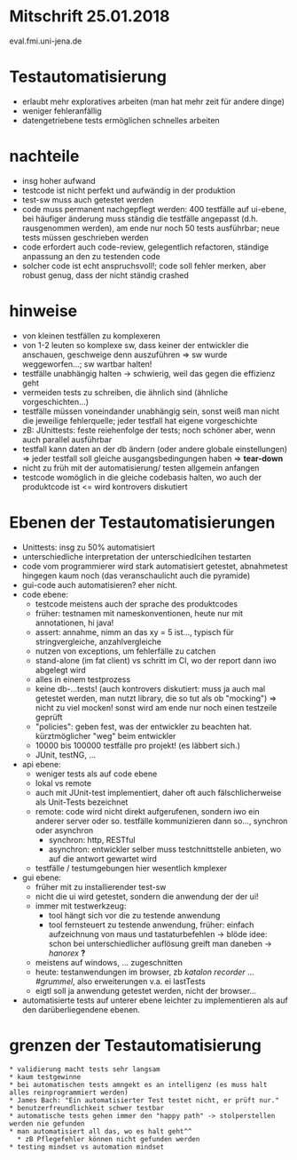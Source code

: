 Mitschrift 25.01.2018
======
eval.fmi.uni-jena.de

Testautomatisierung
===
  * erlaubt mehr exploratives arbeiten (man hat mehr zeit für andere dinge)
  * weniger fehleranfällig
  * datengetriebene tests ermöglichen schnelles arbeiten

nachteile
==
  * insg hoher aufwand
  * testcode ist nicht perfekt und aufwändig in der produktion
  * test-sw muss auch getestet werden
  * code muss permanent nachgepflegt werden: 400 testfälle auf ui-ebene, bei häufiger änderung muss ständig die testfälle angepasst (d.h. rausgenommen werden), am ende nur noch 50 tests ausführbar; neue tests müssen geschrieben werden
  * code erfordert auch code-review, gelegentlich refactoren, ständige anpassung an den zu testenden code
  * solcher code ist echt anspruchsvoll!; code soll fehler merken, aber robust genug, dass der nicht ständig crashed

hinweise
==
  * von kleinen testfällen zu komplexeren
  * von 1-2 leuten so komplexe sw, dass keiner der entwickler die anschauen, geschweige denn auszuführen => sw wurde weggeworfen...; sw wartbar halten!
  * testfälle unabhängig halten -> schwierig, weil das gegen die effizienz geht
  * vermeiden tests zu schreiben, die ähnlich sind (ähnliche vorgeschichten...)
  * testfälle müssen voneindander unabhängig sein, sonst weiß man nicht die jeweilige fehlerquelle; jeder testfall hat eigene vorgeschichte
  * zB: JUnittests: feste reiehenfolge der tests; noch schöner aber, wenn auch parallel ausführbar
  * testfall kann daten an der db ändern (oder andere globale einstellungen) => jeder testfall soll gleiche ausgangsbedingungen haben => **tear-down**
  * nicht zu früh mit der automatisierung/ testen allgemein anfangen
  * testcode womöglich in die gleiche codebasis halten, wo auch der produktcode ist <= wird kontrovers diskutiert

Ebenen der Testautomatisierungen
====
  * Unittests: insg zu 50% automatisiert
  * unterschiedliche interpretation der unterschiedlcihen testarten
  * code vom programmierer wird stark automatisiert getestet, abnahmetest hingegen kaum noch (das veranschaulicht auch die pyramide)
  * gui-code auch automatisieren? eher nicht.
  * code ebene:
    * testcode meistens auch der sprache des produktcodes
    * früher: testnamen mit nameskonventionen, heute nur mit annotationen, hi java!
    * assert: annahme, nimm an das xy = 5 ist..., typisch für stringvergleiche, anzahlvergleiche
    * nutzen von exceptions, um fehlerfälle zu catchen
    * stand-alone (im fat client) vs schritt im CI, wo der report dann iwo abgelegt wird
    * alles in einem testprozess
    * keine db-...tests! (auch kontrovers diskutiert: muss ja auch mal getestet werden, man nutzt library, die so tut als ob "mocking") => nicht zu viel mocken! sonst wird am ende nur noch einen testzeile geprüft
    * "policies": geben fest, was der entwickler zu beachten hat. kürztmöglicher "weg" beim entwickler
    * 10000 bis 100000 testfälle pro projekt! (es läbbert sich.)
    * JUnit, testNG, ...
  * api ebene:
    * weniger tests als auf code ebene
    * lokal vs remote
    * auch mit JUnit-test implementiert, daher oft auch fälschlicherweise als Unit-Tests bezeichnet
    * remote: code wird nicht direkt aufgerufenen, sondern iwo ein anderer server oder so. testfälle kommunizieren dann so..., synchron oder asynchron
      * synchron: http, RESTful
      * asynchron: entwickler selber muss testchnittstelle anbieten, wo auf die antwort gewartet wird
    * testfälle / testumgebungen hier wesentlich kmplexer
  * gui ebene:
    * früher mit zu installierender test-sw
    * nicht die ui wird getestet, sondern die anwendung der der ui!
    * immer mit testwerkzeug:
      * tool hängt sich vor die zu testende anwendung
      * tool fernsteuert zu testende anwendung, früher: einfach aufzeichnung von maus und tastaturbefehlen -> blöde idee: schon bei unterschiedlicher auflösung greift man daneben
        -> _hanorex_ **?**
    * meistens auf windows, ... zugeschnitten
    * heute: testanwendungen im browser, zb _katalon recorder_ ... _#grummel_, also erweiterungen v.a. ei lastTests
    * eigtl soll ja anwendung getestet werden, nicht der browser...
  * automatisierte tests auf unterer ebene leichter zu implementieren als auf den darüberliegendene ebenen.

  grenzen der Testautomatisierung
  ===
    * validierung macht tests sehr langsam
    * kaum testgewinne
    * bei automatischen tests amngekt es an intelligenz (es muss halt alles reinprogrammiert werden)
    * James Bach: "Ein automatisierter Test testet nicht, er prüft nur."
    * benutzerfreundlichkeit schwer testbar
    * automatische tests gehen immer den "happy path" -> stolperstellen werden nie gefunden
    * man automatisiert all das, wo es halt geht^^
      * zB Pflegefehler können nicht gefunden werden
    * testing mindset vs automation mindset
